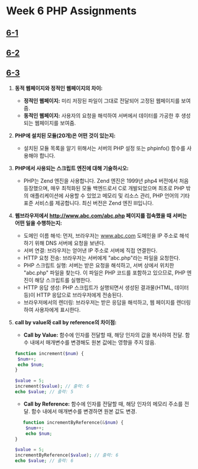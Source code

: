 # Week 6 PHP Assignments

## [6-1](http://webprogram.dothome.co.kr/1113/6-1.php)

## [6-2](http://webprogram.dothome.co.kr/1113/6-2.php)

## [6-3](http://webprogram.dothome.co.kr/1113/6-3.php)

1. **동적 웹페이지와 정적인 웹페이지의 차이:**
   - **정적인 웹페이지:** 미리 저장된 파일이 그대로 전달되어 고정된 웹페이지를 보여줌.
   - **동적인 웹페이지:** 사용자의 요청을 해석하여 서버에서 데이터를 가공한 후 생성되는 웹페이지를 보여줌.

2. **PHP에 설치된 모듈(20개)은 어떤 것이 있는지:**  
   - 설치된 모듈 목록을 알기 위해서는 서버의 PHP 설정 또는 phpinfo() 함수를 사용해야 합니다.

3. **PHP에서 사용되는 스크립트 엔진에 대해 기술하시오:**  
   - PHP는 Zend 엔진을 사용합니다. Zend 엔진은 1999년 php4 버전에서 처음 등장했으며, 매우 최적화된 모듈 백엔드로서 C로 개발되었으며 최초로 PHP 밖의 애플리케이션에 사용할 수 있었고 메모리 및 리소스 관리, PHP 언어의 기타 표준 서비스를 제공합니다. 최신 버전은 Zend 엔진 III입니다.

4. **웹브라우저에서 http://www.abc.com/abc.php 페이지를 접속했을 때 서버는 어떤 일을 수행하는지:**
   - 도메인 이름 해석: 먼저, 브라우저는 www.abc.com 도메인을 IP 주소로 해석하기 위해 DNS 서버에 요청을 보낸다.
   - 서버 연결: 브라우저는 얻어낸 IP 주소로 서버에 직접 연결한다.
   - HTTP 요청 전송: 브라우저는 서버에게 "abc.php"라는 파일을 요청한다.
   - PHP 스크립트 실행: 서버는 받은 요청을 해석하고, 서버 상에서 위치한 "abc.php" 파일을 찾는다. 이 파일은 PHP 코드를 포함하고 있으므로, PHP 엔진이 해당 스크립트를 실행한다.
   - HTTP 응답 생성: PHP 스크립트가 실행되면서 생성된 결과물(HTML, 데이터 등)이 HTTP 응답으로 브라우저에게 전송된다.
   - 브라우저에서의 렌더링: 브라우저는 받은 응답을 해석하고, 웹 페이지를 렌더링하여 사용자에게 표시한다.

5. **call by value와 call by reference의 차이점:**
   - **Call by Value:** 함수에 인자를 전달할 때, 해당 인자의 값을 복사하여 전달. 함수 내에서 매개변수를 변경해도 원본 값에는 영향을 주지 않음.
   ```php
   function increment($num) {
    $num++;
    echo $num;
   }

   $value = 5;
   increment($value); // 출력: 6
   echo $value; // 출력: 5
   ```     
   - **Call by Reference:** 함수에 인자를 전달할 때, 해당 인자의 메모리 주소를 전달. 함수 내에서 매개변수를 변경하면 원본 값도 변경.
   ```php
      function incrementByReference(&$num) {
       $num++;
       echo $num;
   }

   $value = 5;
   incrementByReference($value); // 출력: 6
   echo $value; // 출력: 6
   ```
